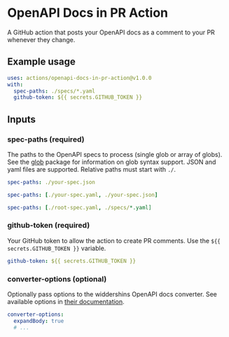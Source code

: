 # OpenAPI Docs in PR Action

A GitHub action that posts your OpenAPI docs as a comment to your PR whenever they change.

## Example usage

```yaml
uses: actions/openapi-docs-in-pr-action@v1.0.0
with:
  spec-paths: ./specs/*.yaml
  github-token: ${{ secrets.GITHUB_TOKEN }}
```

## Inputs

### spec-paths (required)

The paths to the OpenAPI specs to process (single glob or array of globs). See the
[glob](https://www.npmjs.com/package/glob) package for information on glob syntax support. JSON and
yaml files are supported. Relative paths must start with `./`.

```yml
spec-paths: ./your-spec.json
```

```yml
spec-paths: [./your-spec.yaml, ./your-spec.json]
```

```yml
spec-paths: [./root-spec.yaml, ./specs/*.yaml]
```

### github-token (required)

Your GitHub token to allow the action to create PR comments. Use the `${{ secrets.GITHUB_TOKEN }}`
variable.

```yml
github-token: ${{ secrets.GITHUB_TOKEN }}
```

### converter-options (optional)

Optionally pass options to the widdershins OpenAPI docs converter. See available options in [their
documentation](https://github.com/Mermade/widdershins#options).

```yml
converter-options:
  expandBody: true
  # ...
```
